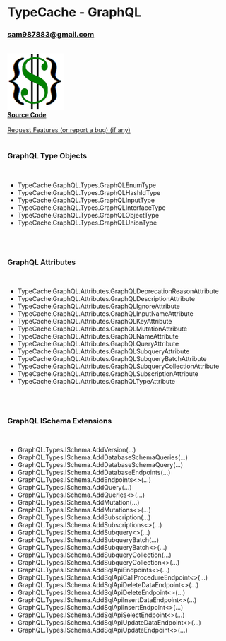 # TypeCache - GraphQL
### sam987883@gmail.com
<br/>
<div align="left">
  <a href="https://github.com/sam987883/TypeCache">
    <img src="../../TypeCash.png" alt="{$}" width="128" height="128">
  </a>
  <br/>
  <a href="https://github.com/sam987883/TypeCache/tree/master/src/TypeCache.GraphQL"><strong>Source Code</strong></a>
  <br/>
  <br/>
  <a href="https://github.com/sam987883/TypeCache/issues">Request Features (or report a bug) (if any)</a>
</div>
<br/>
<h3>GraphQL Type Objects</h3>
<br/>
<ul>
  <li>TypeCache.GraphQL.Types.GraphQLEnumType</li>
  <li>TypeCache.GraphQL.Types.GraphQLHashIdType</li>
  <li>TypeCache.GraphQL.Types.GraphQLInputType</li>
  <li>TypeCache.GraphQL.Types.GraphQLInterfaceType</li>
  <li>TypeCache.GraphQL.Types.GraphQLObjectType</li>
  <li>TypeCache.GraphQL.Types.GraphQLUnionType</li>
</ul>
<br/>
<br/>
<h3>GraphQL Attributes</h3>
<br/>
<ul>
  <li>TypeCache.GraphQL.Attributes.GraphQLDeprecationReasonAttribute</li>
  <li>TypeCache.GraphQL.Attributes.GraphQLDescriptionAttribute</li>
  <li>TypeCache.GraphQL.Attributes.GraphQLIgnoreAttribute</li>
  <li>TypeCache.GraphQL.Attributes.GraphQLInputNameAttribute</li>
  <li>TypeCache.GraphQL.Attributes.GraphQLKeyAttribute</li>
  <li>TypeCache.GraphQL.Attributes.GraphQLMutationAttribute</li>
  <li>TypeCache.GraphQL.Attributes.GraphQLNameAttribute</li>
  <li>TypeCache.GraphQL.Attributes.GraphQLQueryAttribute</li>
  <li>TypeCache.GraphQL.Attributes.GraphQLSubqueryAttribute</li>
  <li>TypeCache.GraphQL.Attributes.GraphQLSubqueryBatchAttribute</li>
  <li>TypeCache.GraphQL.Attributes.GraphQLSubqueryCollectionAttribute</li>
  <li>TypeCache.GraphQL.Attributes.GraphQLSubscriptionAttribute</li>
  <li>TypeCache.GraphQL.Attributes.GraphQLTypeAttribute</li>
</ul>
<br/>
<br/>
<h3>GraphQL ISchema Extensions</h3>
<br/>
<ul>
  <li>GraphQL.Types.ISchema.AddVersion(...)</li>
  <li>GraphQL.Types.ISchema.AddDatabaseSchemaQueries(...)</li>
  <li>GraphQL.Types.ISchema.AddDatabaseSchemaQuery(...)</li>
  <li>GraphQL.Types.ISchema.AddDatabaseEndpoints(...)</li>
  <li>GraphQL.Types.ISchema.AddEndpoints<>(...)</li>
  <li>GraphQL.Types.ISchema.AddQuery(...)</li>
  <li>GraphQL.Types.ISchema.AddQueries<>(...)</li>
  <li>GraphQL.Types.ISchema.AddMutation(...)</li>
  <li>GraphQL.Types.ISchema.AddMutations<>(...)</li>
  <li>GraphQL.Types.ISchema.AddSubscription(...)</li>
  <li>GraphQL.Types.ISchema.AddSubscriptions<>(...)</li>
  <li>GraphQL.Types.ISchema.AddSubquery<>(...)</li>
  <li>GraphQL.Types.ISchema.AddSubqueryBatch(...)</li>
  <li>GraphQL.Types.ISchema.AddSubqueryBatch<>(...)</li>
  <li>GraphQL.Types.ISchema.AddSubqueryCollection(...)</li>
  <li>GraphQL.Types.ISchema.AddSubqueryCollection<>(...)</li>
  <li>GraphQL.Types.ISchema.AddSqlApiEndpoints<>(...)</li>
  <li>GraphQL.Types.ISchema.AddSqlApiCallProcedureEndpoint<>(...)</li>
  <li>GraphQL.Types.ISchema.AddSqlApiDeleteDataEndpoint<>(...)</li>
  <li>GraphQL.Types.ISchema.AddSqlApiDeleteEndpoint<>(...)</li>
  <li>GraphQL.Types.ISchema.AddSqlApiInsertDataEndpoint<>(...)</li>
  <li>GraphQL.Types.ISchema.AddSqlApiInsertEndpoint<>(...)</li>
  <li>GraphQL.Types.ISchema.AddSqlApiSelectEndpoint<>(...)</li>
  <li>GraphQL.Types.ISchema.AddSqlApiUpdateDataEndpoint<>(...)</li>
  <li>GraphQL.Types.ISchema.AddSqlApiUpdateEndpoint<>(...)</li>
</ul>
